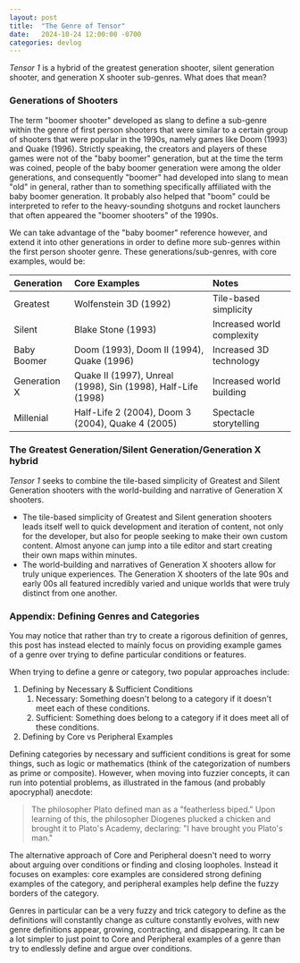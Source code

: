 ```yaml
---
layout: post
title:  "The Genre of Tensor"
date:   2024-10-24 12:00:00 -0700
categories: devlog
---
```


*Tensor 1* is a hybrid of the greatest generation shooter, silent generation shooter, and generation X shooter sub-genres. What does that mean?

### Generations of Shooters

The term "boomer shooter" developed as slang to define a sub-genre within the genre of first person shooters that were similar to a certain group of shooters that were popular in the 1990s, namely games like Doom (1993) and Quake (1996). Strictly speaking, the creators and players of these games were not of the "baby boomer" generation, but at the time the term was coined, people of the baby boomer generation were among the older generations, and consequently "boomer" had developed into slang to mean "old" in general, rather than to something specifically affiliated with the baby boomer generation. It probably also helped that "boom" could be interpreted to refer to the heavy-sounding shotguns and rocket launchers that often appeared the "boomer shooters" of the 1990s.

We can take advantage of the "baby boomer" reference however, and extend it into other generations in order to define more sub-genres within the first person shooter genre. These generations/sub-genres, with core examples, would be:

| Generation          | Core Examples                                                | Notes                      |
|:--------------------|:-------------------------------------------------------------|:---------------------------|
| Greatest            | Wolfenstein 3D (1992)                                        | Tile-based simplicity      |
| Silent              | Blake Stone (1993)                                           | Increased world complexity |
| Baby Boomer         | Doom (1993), Doom II (1994), Quake (1996)                    | Increased 3D technology    |
| Generation X        | Quake II (1997), Unreal (1998), Sin (1998), Half-Life (1998) | Increased world building   |
| Millenial           | Half-Life 2 (2004), Doom 3 (2004), Quake 4 (2005)            | Spectacle storytelling     |

### The Greatest Generation/Silent Generation/Generation X hybrid

*Tensor 1* seeks to combine the tile-based simplicity of Greatest and Silent Generation shooters with the world-building and narrative of Generation X shooters.
- The tile-based simplicity of Greatest and Silent generation shooters leads itself well to quick development and iteration of content, not only for the developer, but also for people seeking to make their own custom content. Almost anyone can jump into a tile editor and start creating their own maps within minutes.
- The world-building and narratives of Generation X shooters allow for truly unique experiences. The Generation X shooters of the late 90s and early 00s all featured incredibly varied and unique worlds that were truly distinct from one another.

### Appendix: Defining Genres and Categories

You may notice that rather than try to create a rigorous definition of genres, this post has instead elected to mainly focus on providing example games of a genre over trying to define particular conditions or features.

When trying to define a genre or category, two popular approaches include:
1. Defining by Necessary & Sufficient Conditions
    1. Necessary: Something doesn't belong to a category if it doesn't meet each of these conditions.
    2. Sufficient: Something does belong to a category if it does meet all of these conditions.
2. Defining by Core vs Peripheral Examples

Defining categories by necessary and sufficient conditions is great for some things, such as logic or mathematics (think of the categorization of numbers as prime or composite). However, when moving into fuzzier concepts, it can run into potential problems, as illustrated in the famous (and probably apocryphal) anecdote:

> The philosopher Plato defined man as a "featherless biped." Upon learning of this, the philosopher Diogenes plucked a chicken and brought it to Plato's Academy, declaring: "I have brought you Plato's man."

The alternative approach of Core and Peripheral doesn't need to worry about arguing over conditions or finding and closing loopholes. Instead it focuses on examples: core examples are considered strong defining examples of the category, and peripheral examples help define the fuzzy borders of the category.

Genres in particular can be a very fuzzy and trick category to define as the definitions will constantly change as culture constantly evolves, with new genre definitions appear, growing, contracting, and disappearing. It can be a lot simpler to just point to Core and Peripheral examples of a genre than try to endlessly define and argue over conditions.